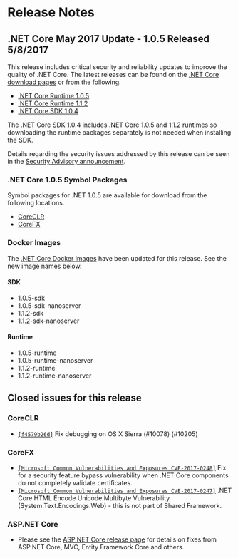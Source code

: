 # Release Notes

## .NET Core May 2017 Update - 1.0.5 Released 5/8/2017

This release includes critical security and reliability updates to improve the quality of .NET Core. The latest releases can be found on the [.NET Core download pages](https://www.microsoft.com/net/download/core#/runtime) or from the following.

* [.NET Core Runtime 1.0.5](https://github.com/dotnet/core/blob/master/release-notes/download-archives/1.0.5-download.md)
* [.NET Core Runtime 1.1.2](https://github.com/dotnet/core/blob/master/release-notes/download-archives/1.1.2-download.md)
* [.NET Core SDK 1.0.4](https://github.com/dotnet/core/blob/master/release-notes/download-archives/1.0.4-sdk-download.md)

The .NET Core SDK 1.0.4 includes .NET Core 1.0.5 and 1.1.2 runtimes so downloading the runtime packages separately is not needed when installing the SDK.

Details regarding the security issues addressed by this release can be seen in the [Security Advisory announcement](https://github.com/dotnet/announcements/issues/12).

### .NET Core 1.0.5 Symbol Packages

Symbol packages for .NET 1.0.5 are available for download from the following locations.

* [CoreCLR](https://go.microsoft.com/fwlink/?LinkID=848773)
* [CoreFX](https://go.microsoft.com/fwlink/?LinkID=848774)

### Docker Images

The [.NET Core Docker images](https://hub.docker.com/r/microsoft/dotnet/) have been updated for this release. See the new image names below.

#### SDK

* 1.0.5-sdk
* 1.0.5-sdk-nanoserver
* 1.1.2-sdk
* 1.1.2-sdk-nanoserver

#### Runtime

* 1.0.5-runtime
* 1.0.5-runtime-nanoserver
* 1.1.2-runtime
* 1.1.2-runtime-nanoserver

## Closed issues for this release

### CoreCLR

* [`[f4579b26d]`](https://github.com/dotnet/coreclr/commit/f4579b26d) Fix debugging on OS X Sierra (#10078) (#10205)

### CoreFX

* [`[Microsoft Common Vulnerabilities and Exposures CVE-2017-0248]`](https://cve.mitre.org/cgi-bin/cvename.cgi?name=CVE-2017-0248) Fix for a security feature bypass vulnerability  when .NET Core components do not completely validate certificates.
* [`[Microsoft Common Vulnerabilities and Exposures CVE-2017-0247]`](https://cve.mitre.org/cgi-bin/cvename.cgi?name=CVE-2017-0247) .NET Core HTML Encode Unicode Multibyte Vulnerability (System.Text.Encodings.Web) - this is not part of Shared Framework.

### ASP.NET Core

* Please see the [ASP.NET Core release page](https://github.com/aspnet/home/releases/1.0.5) for details on fixes from ASP.NET Core, MVC, Entity Framework Core and others.